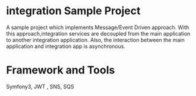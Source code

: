 integration Sample Project
===============

A sample project which implements Message/Event Driven approach.
With this approach,integration services are decoupled from the main application to another integration application.
Also, the interaction between the main application and integration app is asynchronous.

# Framework and Tools
Symfony3, JWT , SNS, SQS 